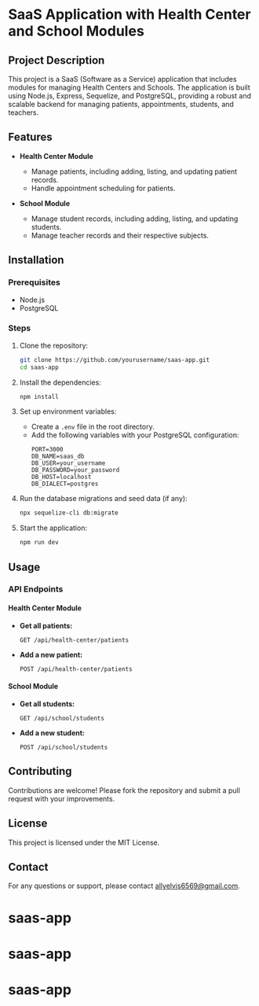 # SaaS Application with Health Center and School Modules

## Project Description
This project is a SaaS (Software as a Service) application that includes modules for managing Health Centers and Schools. The application is built using Node.js, Express, Sequelize, and PostgreSQL, providing a robust and scalable backend for managing patients, appointments, students, and teachers.

## Features
- **Health Center Module**
  - Manage patients, including adding, listing, and updating patient records.
  - Handle appointment scheduling for patients.
  
- **School Module**
  - Manage student records, including adding, listing, and updating students.
  - Manage teacher records and their respective subjects.

## Installation

### Prerequisites
- Node.js
- PostgreSQL

### Steps
1. Clone the repository:
   ```bash
   git clone https://github.com/yourusername/saas-app.git
   cd saas-app
   ```

2. Install the dependencies:
   ```bash
   npm install
   ```

3. Set up environment variables:
   - Create a `.env` file in the root directory.
   - Add the following variables with your PostgreSQL configuration:
     ```plaintext
     PORT=3000
     DB_NAME=saas_db
     DB_USER=your_username
     DB_PASSWORD=your_password
     DB_HOST=localhost
     DB_DIALECT=postgres
     ```

4. Run the database migrations and seed data (if any):
   ```bash
   npx sequelize-cli db:migrate
   ```

5. Start the application:
   ```bash
   npm run dev
   ```

## Usage

### API Endpoints

#### Health Center Module
- **Get all patients:**
  ```http
  GET /api/health-center/patients
  ```

- **Add a new patient:**
  ```http
  POST /api/health-center/patients
  ```

#### School Module
- **Get all students:**
  ```http
  GET /api/school/students
  ```

- **Add a new student:**
  ```http
  POST /api/school/students
  ```

## Contributing
Contributions are welcome! Please fork the repository and submit a pull request with your improvements.

## License
This project is licensed under the MIT License. 

## Contact
For any questions or support, please contact allyelvis6569@gmail.com.
# saas-app
# saas-app
# saas-app
